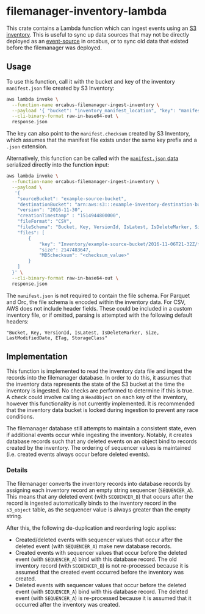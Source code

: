 # filemanager-inventory-lambda

This crate contains a Lambda function which can ingest events using an [S3 inventory][s3-inventory]. This is useful to
sync up data sources that may not be directly deployed as an [event-source] in orcabus, or to sync old data that existed
before the filemanager was deployed.

## Usage

To use this function, call it with the bucket and key of the inventory `manifest.json` file created by S3 Inventory:
```sh
aws lambda invoke \
  --function-name orcabus-filemanager-ingest-inventory \
  --payload '{ "bucket": "inventory_manifest_location", "key": "manifest.json" }' \
  --cli-binary-format raw-in-base64-out \
  response.json
```

The key can also point to the `manifest.checksum` created by S3 Inventory, which assumes that the manifest file
exists under the same key prefix and a `.json` extension.

Alternatively, this function can be called with the [`manifest.json` data][manifest-json] serialized directly into the function input:
```sh
aws lambda invoke \
  --function-name orcabus-filemanager-ingest-inventory \
  --payload \
   '{
    "sourceBucket": "example-source-bucket",
    "destinationBucket": "arn:aws:s3:::example-inventory-destination-bucket",
    "version": "2016-11-30",
    "creationTimestamp" : "1514944800000",
    "fileFormat": "CSV",
    "fileSchema": "Bucket, Key, VersionId, IsLatest, IsDeleteMarker, Size, LastModifiedDate, ETag, StorageClass, IsMultipartUploaded, ReplicationStatus, EncryptionStatus, ObjectLockRetainUntilDate, ObjectLockMode, ObjectLockLegalHoldStatus, IntelligentTieringAccessTier, BucketKeyStatus, ChecksumAlgorithm, ObjectAccessControlList, ObjectOwner",
    "files": [
        {
            "key": "Inventory/example-source-bucket/2016-11-06T21-32Z/files/939c6d46-85a9-4ba8-87bd-9db705a579ce.csv.gz",
            "size": 2147483647,
            "MD5checksum": "<checksum_value>"
        }
    ]
  }' \
  --cli-binary-format raw-in-base64-out \
  response.json
```

The `manifest.json` is not required to contain the file schema. For Parquet and Orc, the file schema is encoded within 
the inventory data. For CSV, AWS does not include header fields. These could be included in a custom inventory file, or
if omitted, parsing is attempted with the following default headers:

```"Bucket, Key, VersionId, IsLatest, IsDeleteMarker, Size, LastModifiedDate, ETag, StorageClass"```

## Implementation

This function is implemented to read the inventory data file and ingest the records into the filemanager database. In order to
do this, it assumes that the inventory data represents the state of the S3 bucket at the time the inventory is ingested.
No checks are performed to determine if this is true. A check could involve calling a `HeadObject` on each key of the
inventory, however this functionality is not currently implemented. It is recommended that the inventory data bucket is 
locked during ingestion to prevent any race conditions.

The filemanager database still attempts to maintain a consistent state, even if additional events occur while ingesting
the inventory. Notably, it creates database records such that any deleted events on an object bind to records created by the
inventory. The ordering of sequencer values is maintained (i.e. created events always occur before deleted events).

### Details

The filemanager converts the inventory records into database records by assigning each inventory record an empty string
sequencer (`SEQUENCER_A`). This means that any deleted event (with `SEQUENCER_B`) that occurs after the record is ingested automatically
binds to the inventory record in the `s3_object` table, as the sequencer value is always greater than the empty string.

After this, the following de-duplication and reordering logic applies:
* Created/deleted events with sequencer values that occur after the deleted event (with `SEQUENCER_A`) make new database records.
* Created events with sequencer values that occur before the deleted event (with `SEQUENCER_A`) bind with this database record. The old inventory
  record (with `SEQUENCER_B`) is not re-processed because it is assumed that the created event occurred before the inventory was created.
* Deleted events with sequencer values that occur before the deleted event (with `SEQUENCER_A`) bind with this database record. The deleted
  event (with `SEQUENCER_A`) is re-processed because it is assumed that it occurred after the inventory was created.

[s3-inventory]: https://docs.aws.amazon.com/AmazonS3/latest/userguide/storage-inventory.html
[event-source]: ../../../../stateful/stacks/shared/constructs/event-source/index.ts
[manifest-json]: https://docs.aws.amazon.com/AmazonS3/latest/userguide/storage-inventory-location.html#storage-inventory-location-manifest